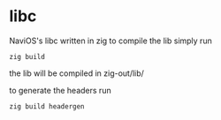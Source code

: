 # libc
NaviOS's libc written in zig
to compile the lib simply run
```
zig build
```
the lib will be compiled in zig-out/lib/

to generate the headers run
```
zig build headergen
```
